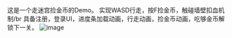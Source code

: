 这是一个走迷宫捡金币的Demo。
实现WASD行走，按F捡金币，触碰墙壁扣血机制/br
具备注册，登录UI，进度条加载动画，行走动画，捡金币动画，吃够金币解锁下一关。
![image](https://github.com/user-attachments/assets/8be0111c-577e-41c6-a545-59bf00ad929f)
